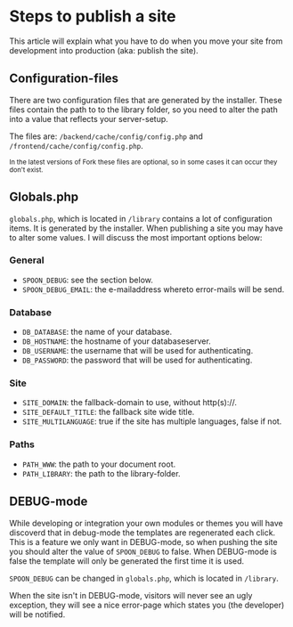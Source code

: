 # Steps to publish a site

This article will explain what you have to do when you move your site from development into production (aka: publish the site).

## Configuration-files

There are two configuration files that are generated by the installer. These files contain the path to to the library folder, so you need to alter the path into a value that reflects your server-setup.

The files are: `/backend/cache/config/config.php` and `/frontend/cache/config/config.php`.

<small>In the latest versions of Fork these files are optional, so in some cases it can occur they don't exist.</small>

## Globals.php

`globals.php`, which is located in `/library` contains a lot of configuration items. It is generated by the installer. When publishing a site you may have to alter some values. I will discuss the most important options below:

### General

* `SPOON_DEBUG`: see the section below.
* `SPOON_DEBUG_EMAIL`: the e-mailaddress whereto error-mails will be send.

### Database

* `DB_DATABASE`: the name of your database.
* `DB_HOSTNAME`: the hostname of your databaseserver.
* `DB_USERNAME`: the username that will be used for authenticating.
* `DB_PASSWORD`: the password that will be used for authenticating.

### Site

* `SITE_DOMAIN`: the fallback-domain to use, without http(s)://.
* `SITE_DEFAULT_TITLE`: the fallback site wide title.
* `SITE_MULTILANGUAGE`: true if the site has multiple languages, false if not.

### Paths

* `PATH_WWW`: the path to your document root.
* `PATH_LIBRARY`: the path to the library-folder.

## DEBUG-mode

While developing or integration your own modules or themes you will have discoverd that in debug-mode the templates are regenerated each click. This is a feature we only want in DEBUG-mode, so when pushing the site you should alter the value of `SPOON_DEBUG` to false. When DEBUG-mode is false the template will only be generated the first time it is used.

`SPOON_DEBUG` can be changed in `globals.php`, which is located in `/library`.

When the site isn't in DEBUG-mode, visitors will never see an ugly exception, they will see a nice error-page which states you (the developer) will be notified.